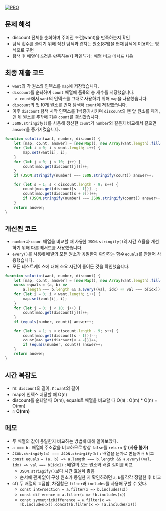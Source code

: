 [![PRO]][Link]

## 문제 해석

-   discount 전체를 순회하며 주어진 조건(want)을 만족하는지 확인
-   탐색 횟수를 줄이기 위해 직전 탐색과 겹치는 원소(8개)을 현재 탐색에 이용하는 방식으로 구현
-   탐색 후 배열이 조건을 만족하는지 확인하기 : 배열 비교 메서드 사용

## 최종 제출 코드

-   `want`의 각 원소의 인덱스를 `map`에 저장했습니다.
-   `discount`를 순회하며 `count` 배열에 품목의 총 개수를 저장했습니다.
    -   `count`에서 `want`의 인덱스를 그대로 사용하기 위해 `map`을 사용했습니다.
-   `discount`의 첫 10개 원소를 먼저 탐색해 `count`에 저장했습니다.
-   이후 `discount` 탐색 시작 인덱스를 1씩 증가시키며 `discount`의 맨 앞 원소를 제거, 맨 뒤 원소를 추가해 기존 `count`를 갱신했습니다.
-   `JSON.stringify()`를 사용해 갱신한 `count`가 `number`와 같은지 비교해서 같으면 `answer`을 증가시켰습니다.

```js
function solution(want, number, discount) {
    let [map, count, answer] = [new Map(), new Array(want.length).fill(0), 0];
    for (let i = 0; i < want.length; i++) {
        map.set(want[i], i);
    }
    for (let j = 0; j < 10; j++) {
        count[map.get(discount[j])]++;
    }
    if (JSON.stringify(number) === JSON.stringify(count)) answer++;

    for (let s = 1; s < discount.length - 9; s++) {
        count[map.get(discount[s - 1])]--;
        count[map.get(discount[s + 9])]++;
        if (JSON.stringify(number) === JSON.stringify(count)) answer++;
    }
    return answer;
}
```

## 개선된 코드

-   `number`과 `count` 배열을 비교할 때 사용한 `JSON.stringify()`의 시간 효율을 개선하기 위해 다른 메서드를 사용했습니다.
-   `every()`를 사용해 배열의 모든 원소가 동일한지 확인하는 함수 `equals`를 만들어 사용했습니다.
-   모든 테스트케이스에 대해 소요 시간이 줄어든 것을 확인했습니다.

```js
function solution(want, number, discount) {
    let [map, count, answer] = [new Map(), new Array(want.length).fill(0), 0];
    const equals = (a, b) =>
        a.length === b.length && a.every((val, idx) => val === b[idx]);
    for (let i = 0; i < want.length; i++) {
        map.set(want[i], i);
    }
    for (let j = 0; j < 10; j++) {
        count[map.get(discount[j])]++;
    }
    if (equals(number, count)) answer++;

    for (let s = 1; s < discount.length - 9; s++) {
        count[map.get(discount[s - 1])]--;
        count[map.get(discount[s + 9])]++;
        if (equals(number, count)) answer++;
    }
    return answer;
}
```

## 시간 복잡도

-   m: `discount`의 길이, n: `want`의 길이
-   map에 인덱스 저장할 때 O(n)
-   discount를 순회할 때 O(m), equals로 배열을 비교할 때 O(n) : O(m) \* O(n) = O(mn)
-   **∴ O(mn)**

## 메모

-   두 배열의 값이 동일한지 비교하는 방법에 대해 알아보았다.
-   `a === b` : 배열의 주소값을 비교하므로 항상 `false`를 `return` 함 **(사용 불가)**
-   `JSON.stringify(a) === JSON.stringify(b)` : 배열을 문자로 만들어서 비교
-   `const equals = (a, b) => a.length === b.length && a.every((val, idx) => val === b[idx])` : 배열의 모든 원소와 배열 길이를 비교
    -   `JSON.stringify()`보다 시간 효율이 좋음
    -   순서에 관계 없이 구성 원소가 동일한 지 확인하려면 `a`, `b`를 각각 정렬한 후 비교
-   cf) 두 배열의 교집합, 차집합은 `filter`과 `includes`를 사용해 구할 수 있다.
    -   `const intersection = a.filter(x => b.includes(x))`
    -   `const difference = a.filter(x => !b.includes(x))`
    -   `const symmetricDifference = a.filter(x => !b.includes(x)).concat(b.filter(x => !a.includes(x)))`

<!---------------------------------------------------------------------------->

[PRO]: https://github.com/GoSSaChin/algorithm-js/assets/107768516/67c43b52-bc3f-4571-a249-5519021afbb0
[Link]: https://school.programmers.co.kr/learn/courses/30/lessons/131127
